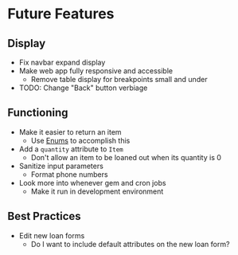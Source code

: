 # Future Features

## Display

- Fix navbar expand display
- Make web app fully responsive and accessible
  - Remove table display for breakpoints small and under
- TODO: Change "Back" button verbiage

## Functioning

- Make it easier to return an item
  - Use [Enums](https://api.rubyonrails.org/v5.2.3/classes/ActiveRecord/Enum.html) to accomplish this
- Add a `quantity` attribute to `Item`
  - Don't allow an item to be loaned out when its quantity is 0
- Sanitize input parameters
  - Format phone numbers
- Look more into whenever gem and cron jobs
  - Make it run in development environment

## Best Practices

- Edit new loan forms
  - Do I want to include default attributes on the new loan form?
